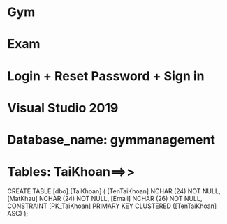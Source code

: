 # Gym
# Exam
# Login + Reset Password + Sign in
# Visual Studio 2019
# Database_name: gymmanagement
# Tables: TaiKhoan==>> 
CREATE TABLE [dbo].[TaiKhoan] (
    [TenTaiKhoan] NCHAR (24) NOT NULL,
    [MatKhau]     NCHAR (24) NOT NULL,
    [Email]       NCHAR (26) NOT NULL,
    CONSTRAINT [PK_TaiKhoan] PRIMARY KEY CLUSTERED ([TenTaiKhoan] ASC)
);